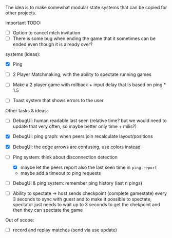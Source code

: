 The idea is to make somewhat modular state systems that can be copied for other projects.

important TODO:
- [ ] Option to cancel mtch invitation
- [ ] There is some bug when ending the game that it sometimes can be ended even though it is already over?

systems (ideas):

- [X] Ping
- [ ] 2 Player Matchmaking, with the ability to spectate running games
- [ ] Make a 2 player game with rollback + input delay that is based on ping * 1.5
- [ ] Toast system that shows errors to the user


Other tasks & ideas:
- [ ] DebugUI: human readable last seen (relative time? but we would need to update that very often, so maybe better only time + milis?)
- [X] DebugUI: ping graph: when peers join recalculate layout/positions 
- [X] DebugUI: the edge arrows are confusing, use colors instead
- [ ] Ping system: think about disconnection detection
    - [X] maybe let the peers report also the last seen time in `ping.report`
    - maybe add a timeout to ping requests
- [ ] DebugUI & ping system: remember ping history (last n pings)

- [ ] Ability to spectate -> host sends checkpoint (complete gamestate) every 3 seconds to sync with guest and to make it possible to spectate, spectator just needs to wait up to 3 seconds to get the chekpoint and then they can spectate the game

Out of scope:
- [ ] record and replay matches (send via use update)